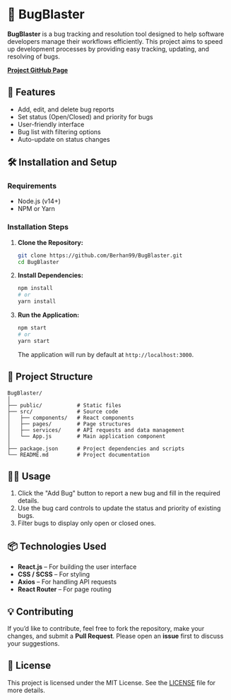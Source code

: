 
# 🐛 BugBlaster  

**BugBlaster** is a bug tracking and resolution tool designed to help software developers manage their workflows efficiently. This project aims to speed up development processes by providing easy tracking, updating, and resolving of bugs.  

[**Project GitHub Page**](https://github.com/Berhan99/BugBlaster)  

## 🚀 Features  
- Add, edit, and delete bug reports  
- Set status (Open/Closed) and priority for bugs  
- User-friendly interface  
- Bug list with filtering options  
- Auto-update on status changes  

## 🛠️ Installation and Setup  

### Requirements  
- Node.js (v14+)  
- NPM or Yarn  

### Installation Steps  
1. **Clone the Repository:**  
   ```bash
   git clone https://github.com/Berhan99/BugBlaster.git
   cd BugBlaster
   ```  

2. **Install Dependencies:**  
   ```bash
   npm install  
   # or
   yarn install  
   ```  

3. **Run the Application:**  
   ```bash
   npm start  
   # or
   yarn start  
   ```  
   The application will run by default at `http://localhost:3000`.  

## 📂 Project Structure  
```plaintext
BugBlaster/
│
├── public/           # Static files
├── src/              # Source code
│   ├── components/   # React components
│   ├── pages/        # Page structures
│   ├── services/     # API requests and data management
│   └── App.js        # Main application component
│
├── package.json      # Project dependencies and scripts
└── README.md         # Project documentation
```  

## 👨‍💻 Usage  
1. Click the "Add Bug" button to report a new bug and fill in the required details.  
2. Use the bug card controls to update the status and priority of existing bugs.  
3. Filter bugs to display only open or closed ones.  

## 📦 Technologies Used  
- **React.js** – For building the user interface  
- **CSS / SCSS** – For styling  
- **Axios** – For handling API requests  
- **React Router** – For page routing  

## 💡 Contributing  
If you’d like to contribute, feel free to fork the repository, make your changes, and submit a **Pull Request**. Please open an **issue** first to discuss your suggestions.  

## 📝 License  
This project is licensed under the MIT License. See the [LICENSE](LICENSE) file for more details.
